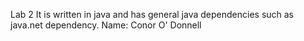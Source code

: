 Lab 2
It is written in java and has general java dependencies such as java.net dependency.
Name: Conor O' Donnell
